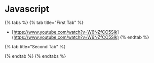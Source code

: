 # Javascript

{% tabs %}
{% tab title="First Tab" %}
* [https://www.youtube.com/watch?v=W6NZfCO5SIk](https://www.youtube.com/watch?v=W6NZfCO5SIk)
{% endtab %}

{% tab title="Second Tab" %}

{% endtab %}
{% endtabs %}

